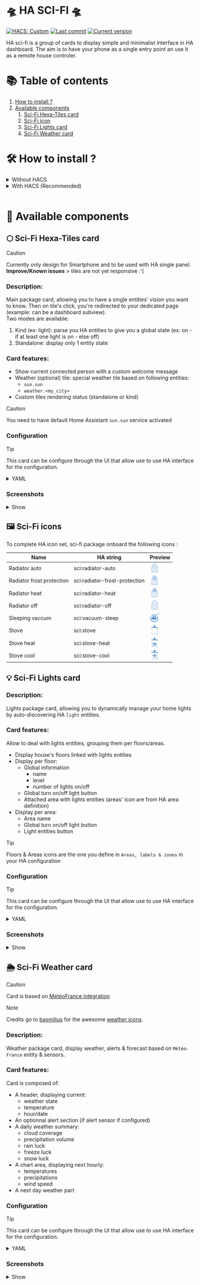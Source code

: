 # 🛸 HA SCI-FI 🛸

[![HACS: Custom](https://img.shields.io/badge/HACS-Custom-orange.svg)](https://github.com/custom-components/hacs) 
[![Last commit](https://img.shields.io/github/last-commit/adrien-parasote/ha-sci-fi)](#) 
[![Current version](https://img.shields.io/github/v/release/adrien-parasote/ha-sci-fi)](https://github.com/adrien-parasote/ha-sci-fi/releases/latest)

HA sci-fi is a group of cards to display simple and minimalist interface in HA dashboard.
The aim is to have your phone as a single entry point an use it as a remote house controler.

# 📚 Table of contents

1. [How to install ?](#how_to_install)
2. [Available components](#available_components)
    1. [Sci-Fi Hexa-Tiles card](#hexa_tiles)
    3. [Sci-Fi icon](#icon)
    4. [Sci-Fi Lights card](#lights_card)
    5. [Sci-Fi Weather card](#weather_card)

# 🛠️ How to install ?<a name="how_to_install"></a>

<details>

<summary>Without HACS</summary>

<br>

1. Download the following file: [sci-fi.min.js](https://raw.githubusercontent.com/adrien-parasote/ha-sci-fi/refs/heads/main/dist/sci-fi.min.js)
2. Add it to your `<config>/www` folder
3. On your dashboard click on the icon at the right top corner then on `Edit dashboard`
4. Click again on that icon and then click on `Manage resources`
5. Click again on that icon and then click on `Resources`
6. Click on `Add resource`
7. Copy and paste this: `/local/sci-fi.min.js?v=1`
8. Click on `JavaScript Module` then `Create`
9. Go back and refresh your page
10. You can now click on `Add card` in the bottom right corner and search for `Sci-fi card`
11. After any update of the file you will have to edit `/local/bubble-card.js?v=1` and change the version to any higher number

If it's not working, just try to clear your browser cache.`

</details>

<details>

<summary>With HACS (Recommended)</summary>

<br>

1. Install HACS if you don't have it already
2. Open HACS in Home Assistant
3. Open top right menu by clicking on the 3 dots
4. Go to `Custom repositories`
5. Add the following repository adresse: `https://github.com/adrien-parasote/ha-sci-fi`, select `Dashboard` for type then click on `add` button.
4. Repository will be displayed in you HACS `Available for download` section
5. Open HACS package page, then click on `Download` button.
6. Let the last version selected and click on `Download` button.
5. Finally, tap `Reload` to end the process and start enjoying the package.

</details>

<br>

# 🧩 Available components <a name="available_components"></a>
## ⬡ Sci-Fi Hexa-Tiles card <a name="hexa_tiles"></a>

> [!CAUTION]
> Currently only design for Smartphone and to be used with HA single panel. **Improve/Known issues** > tiles are not yet responsive :'(

### Description:

Main package card, allowing you to have a single entities' vision you want to know. Then on tile's click, you're redirected to your dedicated page (example: can be a dashboard subview).<br>
Two modes are available: 

1. Kind (ex: light): parse you HA entities to give you a global state (ex: on - if at least one light is on - else off)
2. Standalone: display only 1 entity state

### Card features:

- Show current connected person with a custom welcome message
- Weather (optional) tile: special weather tile based on following entities:
    - `sun.sun` 
    - `weather.<my_city>`
- Custom tiles rendering status (standalone or kind)


> [!CAUTION]
> You need to have default Home Assistant `sun.sun` service activated


### Configuration

> [!TIP]
> This card can be configure through the UI that allow use to use HA interface for the configuration.

<details>

<summary>YAML</summary>

#### Minimal configuration

```yaml
type: custom:sci-fi-hexa-tiles
```

#### Full configuration

```yaml
type: custom:sci-fi-hexa-tiles
header_message: Hey, welcome back Bro !
weather:
  activate: true
  weather_entity: weather.home  # replace with your weather providers's entity id
  link: weather_home  # replace with your weather page link
tiles:
  - standalone: false
    entity_kind: light
    entities_to_exclude: 
        - light.excluded_light_1  # replace with your light entity
        - light.excluded_light_2  # replace with your light entity
    active_icon: mdi:lightbulb-on-outline
    inactive_icon: mdi:lightbulb
    name: Lights
    state_on:
      - "on"
    state_error: ""
    link: lights_home # replace with your light page link
  - standalone: true
    active_icon: mdi:robot-vacuum
    inactive_icon: sci:vacuum-sleep
    name: Dobby
    state_on: # replace with your custom states
      - cleaning
      - returning
    state_error: error
    link: Vacuum_home # replace with your vaccum page link
    entity: vacuum.dobby
```

#### Options

| Name | Type | Requirement | Description | Default   |
| - | - | - | - | - |
| type | string | **Required** | Card definition | `custom:sci-fi-hexa-tiles`|
| header_message | string| **Optionnal** | A message to display on top of the card | `''` |
| `weather` | Object | **Optional** | Section describing weather tile |  | 
| `tiles` | Object | **Optional** | list of custom tiles |  | 

**Example**
```yaml
type: custom:sci-fi-hexa-tiles
header_message: Hey, welcome back Bro !
weather:
    - ... # see weather configuration bellow
tiles:
    - ... # see tiles configuration bellow
```

<br>

***`weather` config***

| Name | Type | Requirement | Description | Default   |
| - | - | - | - | - |
| activate | Boolean | **Optional** | Flag to activate or not weather special tiles | `false` |
| weather_entity | String | **Required** (if weather.activate = true) | Your provider weather entity id  |  |
| link | String | **Optional** | Link you want to follow when tile is tapped  | `''` |

**Example**
```yaml
weather:
  activate: true
  weather_entity: weather.home  # replace with your weather providers's entity id
  link: weather_home  # replace with your weather page link
```
<br>

***`tiles` config***

| Name | Type | Requirement | Description | Default   |
| - | - | - | - | - |
| standalone | Boolean | **Required** | Define tile state rendering. <br> If `true`, tile's state will be based on entity state. <br> If `false`, tile's state will be displayed by parsing your HA entities  selected kind | `false` |

***Tiles[standalone=false] config***

| Name | Type | Requirement | Description | Default   |
| - | - | - | - | - |
| entity_kind | String | **Required** | Entities' kind you want to track. Example : `light`, `person`, `sensor`... | |
| entities_to_exclude | List[String] | **Optional** | Entities's id list to exclude from tracking. Example: `light.excluded_light_1`, `light.excluded_light_2`  | |
| active_icon | String | **Required** | `mdi`/ `sci` icon to render when state is active. Example: `mdi:lightbulb-on-outline` | |
| inactive_icon | String | **Required** | `mdi`/ `sci` icon to render when state is active. Example: `mdi:lightbulb` | |
| name | String | **Optional** | Tile's name to display | |
| state_on | List[String] | **Required** | Active states value list to match. *Notice: all other states are consider as inactive* | |
| state_error | String | **Optional** | Error state value to match | |
| link | String | **Optional** | Link you want to follow when tile is tapped  | `''` |

**Example**
```yaml
tiles:
  - standalone: false
  entity_kind: light
  entities_to_exclude: 
      - light.excluded_light_1  # replace with your light entity
      - light.excluded_light_2  # replace with your light entity
  active_icon: mdi:lightbulb-on-outline
  inactive_icon: mdi:lightbulb
  name: Lights
  state_on:
      - "on"
  state_error: ""
  link: lights # replace with your light page link
```

***Tiles[standalone=true] config***

| Name | Type | Requirement | Description | Default   |
| - | - | - | - | - |
| entity | String | **Require** | Your standalone entity id  |  |
| active_icon | String | **Required** | `mdi`/ `sci` icon to render when state is active. Example: `mdi:lightbulb-on-outline` | |
| inactive_icon | String | **Required** | `mdi`/ `sci` icon to render when state is active. Example: `mdi:lightbulb` | |
| name | String | **Optional** | Tile's name to display | |
| state_on | List[String] | **Required** | List of active states values to match. Notice: all other states are consider as inactive | |
| state_error | String | **Optional** | Error state value to match | |
| link | String | **Optional** | Link you want to follow when tile is tapped  | `''` |

**Example**
```yaml
tiles:
  - standalone: true
  active_icon: mdi:robot-vacuum
  inactive_icon: sci:vacuum-sleep
  name: Dobby
  state_on: # replace with your custom states
      - cleaning
      - returning
  state_error: error
  link: Vacuum_home # replace with your vaccum page link
  entity: vacuum.dobby
```

</details>

### Screenshots

<details>
<summary>Show</summary>

<img src="https://github.com/adrien-parasote/ha-sci-fi/blob/main/screenshot/hexa.jpeg" width="300">
<img src="https://github.com/adrien-parasote/ha-sci-fi/blob/main/screenshot/hexa_edit_1.jpeg" width="300">
<img src="https://github.com/adrien-parasote/ha-sci-fi/blob/main/screenshot/hexa_edit_2.jpeg" width="300">

</details>


## 🖼️ Sci-Fi icons <a name="icon"></a>

To complete HA icon set, sci-fi package onboard the following icons : 

| Name | HA string | Preview  |
| - | - | - |
| Radiator auto | sci:radiator-auto | <img src="https://github.com/adrien-parasote/ha-sci-fi/blob/main/screenshot/radiator_auto.svg" alt="Radiator auto"  height="25"/> |
| Radiator frost protection | sci:radiator-frost-protection | <img src="https://github.com/adrien-parasote/ha-sci-fi/blob/main/screenshot/radiator_frost_protection.svg" alt="Radiator frost protection"  height="25"/> |
| Radiator heat | sci:radiator-heat | <img src="https://github.com/adrien-parasote/ha-sci-fi/blob/main/screenshot/radiator_heat.svg" alt="Radiator heat"  height="25"/> |
| Radiator off | sci:radiator-off | <img src="https://github.com/adrien-parasote/ha-sci-fi/blob/main/screenshot/radiator_off.svg" alt="Radiator off"  height="25"/> |
| Sleeping vaccum | sci:vacuum-sleep | <img src="https://github.com/adrien-parasote/ha-sci-fi/blob/main/screenshot/sleeping_vacuum.svg" alt="Sleeping vaccum"  height="25"/> |
| Stove | sci:stove | <img src="https://github.com/adrien-parasote/ha-sci-fi/blob/main/screenshot/stove.svg" alt="Stove"  height="25"/> |
| Stove heat | sci:stove-heat | <img src="https://github.com/adrien-parasote/ha-sci-fi/blob/main/screenshot/stove_heat.svg" alt="Stove heat"  height="25"/> |
| Stove cool | sci:stove-cool | <img src="https://github.com/adrien-parasote/ha-sci-fi/blob/main/screenshot/stove_cool.svg" alt="Stove cool"  height="25"/> |


## 💡 Sci-Fi Lights card <a name="lights_card"></a>

### Description:

Lights package card, allowing you to dynamically manage your home lights by auto-discovering HA `light` entities.

### Card features:

Allow to deal with lights entities, grouping them per floors/areas.
- Display house's floors linked with lights entities
- Display per floor:
    - Global information 
        - name
        - level
        - number of lights on/off
    - Global turn on/off light button
    - Attached area with lights entities (areas' icon are from HA area definition)
- Display per area:
    - Area name
    - Global turn on/off light button
    - Light entities button

> [!TIP]
> Floors & Areas icons are the one you define in `Areas, labels & zones` in your HA configuration

### Configuration

> [!TIP]
> This card can be configure through the UI that allow use to use HA interface for the configuration.


<details>

<summary>YAML</summary>

#### Minimal configuration

```yaml
type: custom:sci-fi-lights
```

#### Full configuration

```yaml
type: custom:sci-fi-lights
default_icon_on: mdi:lightbulb-on-outline
default_icon_off: mdi:lightbulb-outline
first_floor_to_render: floor_1 # replace with your prefered floor ID
first_area_to_render: area_1_floor_1 # replace with your prefered area ID from floor ID
custom_entities:
  light.light_id_1:
    name: "Christmas tree"
    icon_on: mdi:pine-tree
    icon_off: mdi:pine-tree-variant-outline
  light.light_id_2:
    name: "Desk lamp"
    icon_on: mdi:desk-lamp-on
    icon_off: mdi:desk-lamp
```

#### Options

| Name | Type | Requirement | Description | Default   |
| - | - | - | - | - |
| type | string | **Required** | Card definition | `custom:sci-fi-lights` |
| default_icon_on | string | **Optionnal** | State on card icon | `mdi:lightbulb-on-outline`|
| default_icon_off | string | **Optionnal** | State off card icon | `mdi:lightbulb-outline`|
| first_floor_to_render | String | **Optional** | Floor you want to see when card is first rendered |  | 
| first_area_to_render | Object | **Optional** | Area from `first_floor_to_render` floor you want to see when card is first rendered |  | 

**Example**
```yaml
type: custom:sci-fi-lights
default_icon_on: mdi:lightbulb-on-outline
default_icon_off: mdi:lightbulb-outline
first_floor_to_render: floor_1 # replace with your prefered floor ID
first_area_to_render: area_1_floor_1 # replace with your prefered area ID from floor ID
custom_entities:
    - ... # see custom_entities configuration bellow
```

<br>

***`custom_entities` config***

Each `custom_entities` entries must be a light entity ID. Then for each, options are:

| Name | Type | Requirement | Description | Default   |
| - | - | - | - | - |
| name | string | **Optionnal** | Custom name to display | `light.entity_id`|
| icon_on | string | **Optionnal** | Custom MID/SCI icon to display for entity state on | `config.default_icons.on`|
| icon_off | string | **Optionnal** | Custom MID/SCI icon to display for entity state off  | `config.default_icons.off`|

**Example**
```yaml
light.light_id_1: # The light entity ID you want to customize
  name: "Christmas tree"
  icon_on: mdi:pine-tree
  icon_off: mdi:pine-tree-variant-outline
```

</details>

### Screenshots

<details>
<summary>Show</summary>

<img src="https://github.com/adrien-parasote/ha-sci-fi/blob/main/screenshot/lights.jpeg" width="300">
<img src="https://github.com/adrien-parasote/ha-sci-fi/blob/main/screenshot/lights_edit_1.jpeg" width="300">
<img src="https://github.com/adrien-parasote/ha-sci-fi/blob/main/screenshot/lights_edit_2.jpeg" width="300">

</details>

## 🌦️ Sci-Fi Weather card <a name="weather_card"></a>

> [!CAUTION]
> Card is based on [MétéoFrance integration](https://www.home-assistant.io/integrations/meteo_france/)

> [!NOTE]
> Credits go to [basmilius](https://github.com/basmilius) for the awesome [weather icons](https://github.com/basmilius/weather-icons).

### Description:

Weather package card, display weather, alerts & forecast based on `Météo-France` entity & sensors.

### Card features:

Card is composed of:
- A header, displaying current:
    - weather state
    - temperature
    - hour/date
- An optionnal alert section (if alert sensor if configured)
- A daily weather summary:
    - cloud coverage
    - precipitation volume
    - rain luck
    - freeze luck
    - snow luck
- A chart area, displaying next hourly:
    - temperatures
    - precipitations
    - wind speed
- A next day weather part

### Configuration

> [!TIP]
> This card can be configure through the UI that allow use to use HA interface for the configuration.


<details>
<summary>YAML</summary>

#### Minimal configuration

```yaml
type: custom:sci-fi-weather
weather_entity: weather_home  # replace with your weather providers's entity id
```

#### Full configuration

```yaml
type: custom:sci-fi-weather
sun_entity: sun.sun
weather_entity: weather_home # replace with your weather providers's entity id
weather_hourly_forecast_limit: 24
weather_daily_forecast_limit: 15
alert:
  state_green: green # replace with your alert green state
  state_yellow: yellow # replace with your alert yellow state
  state_orange: orange # replace with your alert orange state
  state_red: red # replace with your alert red state
  entity_id: sensor.weather_alert # replace with your weather alert providers's entity id
```

#### Options

| Name | Type | Requirement | Description | Default   |
| - | - | - | - | - |
| type | string | **Required** | Card definition | `custom:sci-fi-weather`| 
| sun_entity | String | **Required**| HA `sun` entity  | `sun.sun` |
| weather_entity | String | **Required** | Your provider weather entity id  |  |
| weather_hourly_forecast_limit | Integer | **Optionnal** | Forecasted weather hours between 0 and 72   | 24 |
| weather_daily_forecast_limit | Integer | **Optionnal** | Forecasted weather days between 0 and 15   | 15 |
| `alert` | Object | **Optional** | Alert sensor config |  | 

**Example**
```yaml
type: custom:sci-fi-weather
sun_entity: sun.sun
weather_entity: weather_home # replace with your weather providers's entity id
weather_hourly_forecast_limit: 24
weather_daily_forecast_limit: 15
alert:
   ... # see alert configuration bellow
```

<br>

***`alert` config***

| Name | Type | Requirement | Description | Default   |
| - | - | - | - | - |
| entity_id | string | **Required** | Weather alert sensor ID | |
| state_green | string | **Required** | Green state alert | |
| state_yellow | string | **Required** | Yellow state alert | |
| state_orange | string | **Required** | Orange state alert | |
| state_red | string | **Required** | Red state alert | |


**Example**
```yaml
alert:
  state_green: green # replace with your alert green state
  state_yellow: yellow # replace with your alert yellow state
  state_orange: orange # replace with your alert orange state
  state_red: red # replace with your alert red state
  entity_id: sensor.weather_alert # replace with your weather alert providers's entity id
```

</details>

### Screenshots

<details>
<summary>Show</summary>

<img src="https://github.com/adrien-parasote/ha-sci-fi/blob/main/screenshot/weather.jpeg" width="300">
<img src="https://github.com/adrien-parasote/ha-sci-fi/blob/main/screenshot/weather_edit.jpeg" width="300">

</details>
